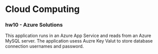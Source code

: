# Cloud Computing
### hw10 - Azure Solutions

This application runs in an Azure App Service and reads from an Azure MySQL server.
The application usess Auzre Key Valut to store database connection usernames and password.